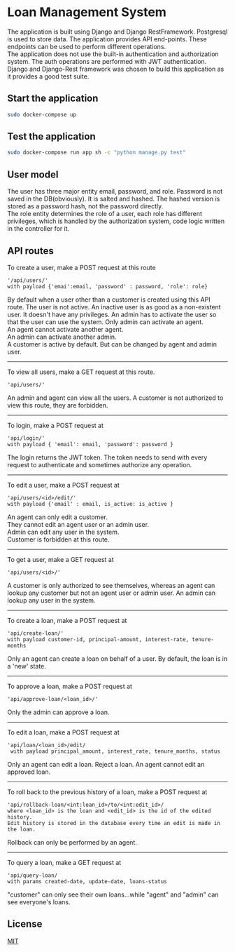 # Loan Management System

The application is built using Django and Django RestFramework. Postgresql is used to store data. The application provides API end-points. These endpoints can be used to perform different operations.  
The application does not use the built-in authentication and authorization system. The auth operations are performed with JWT authentication.  
Django and Django-Rest framework was chosen to build this application as it provides a good test suite.

## Start the application

```bash
sudo docker-compose up
```

## Test the application

```bash
sudo docker-compose run app sh -c "python manage.py test"
```

## User model
The user has three major entity email, password, and role. Password is not saved in the DB(obviously). It is salted and hashed. The hashed version is stored as a password hash, not the password directly.  
The role entity determines the role of a user, each role has different privileges, which is handled by the authorization system, code logic written in the controller for it.

## API routes

To create a user, make a POST request at this route

    '/api/users/'
    with payload {'emai':email, 'password' : password, 'role': role}
By default when a user other than a customer is created using this API route. The user is not active. An inactive user is as good as a non-existent user. It doesn't have any privileges. An admin has to activate the user so that the user can use the system.
Only admin can activate an agent.  
An agent cannot activate another agent.  
An admin can activate another admin.  
A customer is active by default. But can be changed by agent and admin user.

---
To view all users, make a GET request at this route.

    'api/users/'

An admin and agent can view all the users. A customer is not authorized to view this route, they are forbidden.  

---
To login, make a POST request at

    'api/login/' 
    with payload { 'email': email, 'password': password }
The login returns the JWT token. The token needs to send with every request to authenticate and sometimes authorize any operation.

---
To edit a user, make a POST request at

    'api/users/<id>/edit/'
    with payload {'email' : email, is_active: is_active }

An agent can only edit a customer.  
They cannot edit an agent user or an admin user.  
Admin can edit any user in the system.  
Customer is forbidden at this route.

---
To get a user, make a GET request at

    'api/users/<id>/'
A customer is only authorized to see themselves, whereas an agent can lookup any customer but not an agent user or admin user. An admin can lookup any user in the system.

---
To create a loan, make a POST request at

    'api/create-loan/'
    with payload customer-id, principal-amount, interest-rate, tenure-months
Only an agent can create a loan on behalf of a user. By default, the loan is in a 'new' state.

---
To approve a loan, make a POST request at

    'api/approve-loan/<loan_id>/'
Only the admin can approve a loan.

---
To edit a loan, make a POST request at
   
    'api/loan/<loan_id>/edit/
     with payload principal_amount, interest_rate, tenure_months, status
Only an agent can edit a loan. Reject a loan.
An agent cannot edit an approved loan.

---
To roll back to the previous history of a loan, make a POST request at

    'api/rollback-loan/<int:loan_id>/to/<int:edit_id>/
    where <loan_id> is the loan and <edit_id> is the id of the edited history.  
    Edit history is stored in the database every time an edit is made in the loan.
Rollback can only be performed by an agent.

---
To query a loan, make a GET request at

    'api/query-loan/
    with params created-date, update-date, loans-status

"customer" can only see their own loans...while "agent" and "admin" can see everyone's loans.

## License
[MIT](https://choosealicense.com/licenses/mit/)